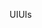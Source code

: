 <span data-ttu-id="7fdd3-101">UI</span><span class="sxs-lookup"><span data-stu-id="7fdd3-101">UIs</span></span>